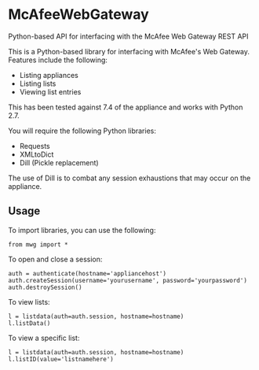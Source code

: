 # McAfeeWebGateway
Python-based API for interfacing with the McAfee Web Gateway REST API

This is a Python-based library for interfacing with McAfee's Web Gateway. Features include the following:

* Listing appliances
* Listing lists
* Viewing list entries

This has been tested against 7.4 of the appliance and works with Python 2.7.

You will require the following Python libraries:

 * Requests
 * XMLtoDict
 * Dill (Pickle replacement)

The use of Dill is to combat any session exhaustions that may occur on the appliance.

## Usage

To import libraries, you can use the following:

    from mwg import *

To open and close a session:

    auth = authenticate(hostname='appliancehost')
    auth.createSession(username='yourusername', password='yourpassword')
    auth.destroySession()

To view lists:

    l = listdata(auth=auth.session, hostname=hostname)
    l.listData()

To view a specific list:

    l = listdata(auth=auth.session, hostname=hostname)
    l.listID(value='listnamehere')
